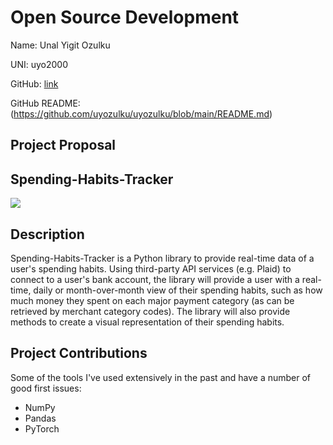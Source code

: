 # Open Source Development
Name: Unal Yigit Ozulku

UNI: uyo2000

GitHub: [link](https://github.com/uyozulku)

GitHub README: (https://github.com/uyozulku/uyozulku/blob/main/README.md)

## Project Proposal
## Spending-Habits-Tracker

[![](https://img.shields.io/badge/project-link-green)](https://github.com/uyozulku/spending-habits-tracker)

## Description

Spending-Habits-Tracker is a Python library to provide real-time data of a user's spending habits. Using third-party API services (e.g. Plaid) to connect to a user's bank account, the library will provide a user with a real-time, daily or month-over-month view of their spending habits, such as how much money they spent on each major payment category (as can be retrieved by merchant category codes). The library will also provide methods to create a visual representation of their spending habits.

## Project Contributions
Some of the tools I've used extensively in the past and have a number of good first issues:

* NumPy
* Pandas
* PyTorch
